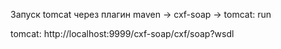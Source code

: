 Запуск tomcat через плагин maven -> cxf-soap -> tomcat: run

tomcat: http://localhost:9999/cxf-soap/cxf/soap?wsdl